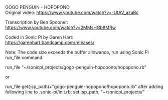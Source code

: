 GOGO PENGUIN - HOPOPONO                                        
Original video: https://www.youtube.com/watch?v=-UtAV_azaBc    
                                                                
Transcription by Ben Spooner:                                  
https://www.youtube.com/watch?v=2MMsHGb8MRw                    
                                                                
Coded in Sonic Pi by Garen Hart:
https://garenhart.bandcamp.com/releases/


Note: The code size exceeds the buffer allowance, run using Sonic Pi run_file command:

run_file "~/sonicpi_projects/gogo-penguin-hopopono/hopopono.rb"

or

run_file get(:sp_path)+"gogo-penguin-hopopono/hopopono.rb"
after adding following line to .sonic-pi/init.rb:
    set :sp_path, "~/sonicpi_projects/" 